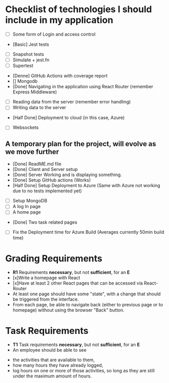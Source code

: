 # Checklist of technologies I should include in my application


* [ ] Some form of Login and access control
* [Basic] Jest tests
* [ ] Snapshot tests
* [ ] Simulate + jest.fn
* [ ] Supertest
* [Denne] GitHub Actions with coverage report
* [] Mongodb
* [Done] Navigating in the application using React Router (remember Express Middleware)
* [ ] Reading data from the server (remember error handling)
* [ ] Writing data to the server
* [Half Done] Deployment to cloud (in this case, Azure)
* [ ] Websockets

## A temporary plan for the project, will evolve as we move further

* [Done] ReadME.md file
* [Done] Client and Server setup
* [Done] Server Working and is displaying something.
* [Done] Setup GitHub actions (Works)
* [Half Done] Setup Deployment to Azure (Same with Azure not working due to no tests implemented yet)
* [ ] Setup MongoDB
* [ ] A log In page
* [ ] A home page
* [Done] Two task related pages
* [ ] Fix the Deployment time for Azure Build (Averages currently 50min build time)



# Grading Requirements

* **R1** Requirements **necessary**, but not **sufficient**, for an **E**
* [x]Write a homepage with React
* [x]Have at least 2 other React pages that can be accessed via React-Router
* At least one page should have some "state", with a change that should be triggered from
  the interface.
* From each page, be able to navigate back (either to previous page or to homepage)
  without using the browser "Back" button.

# Task Requirements

* **T1** Task requirements **necessary**, but not **sufficient**, for an **E**
* An employee should be able to see
- the activities that are available to them,
- how many hours they have already logged,
- log hours on one or more of those activities, so long as they are still under the
  maximum amount of hours.